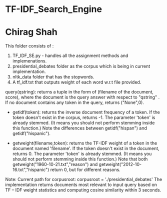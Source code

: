 # TF-IDF_Search_Engine
# Chirag Shah


This folder consists of :

1. TF_IDF_SE.py - handles all the assignment methods and implemenations.
2. presidential_debates folder as the corpus which is being in current implementation.
3. nltk_data folder that has the stopwords.
4. A tf_idf.txt that outputs weight of each word w.r.t file provided.

query(qstring): returns a tuple in the form of (filename of the document, score), where the document is the query answer with respect to "qstring" . 
If no document contains any token in the query, returns ("None",0). 

* getidf(token): returns the inverse document frequency of a token. If the token doesn't exist in the corpus, returns -1. The parameter 'token' is already stemmed.
 (It means you should not perform stemming inside this function.) Note the differences between getidf("hispan") and getidf("hispanic"). 

* getweight(filename,token): returns the TF-IDF weight of a token in the document named 'filename'. If the token doesn't exist in the document, returns 0. 
The parameter 'token' is already stemmed. (It means you should not perform stemming inside this function.) Note that both getweight("1960-10-21.txt","reason") 
and getweight("2012-10-16.txt","hispanic") return 0, but for different reasons. 

Note:
Current path for corpusroot: corpusroot = './presidential_debates'
The implementation returns documents most relevant to input query based on TF – IDF weight statistics and computing cosine similarity within 3 seconds.

